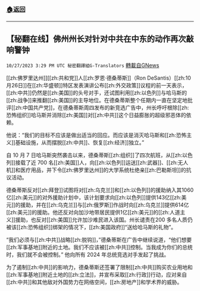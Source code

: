 ###  [:house:返回](README.md)
---


## 【秘翻在线】佛州州长对针对中共在中东的动作再次敲响警钟
`10/27/2023 3:29 PM UTC 秘密翻譯組G-Translators` [轉載自GNews](https://gnews.org/articles/1889052)

         

[[zh:佛罗里达州]][[zh:共和党]]人[[zh:罗恩·德桑蒂斯]]（Ron DeSantis）[[zh:10月26日]]在[[zh:华盛顿]]特区发表演讲公布[[zh:外交政策]]议程的前一天表示，[[zh:中共]]仍然是[[zh:美国]]的头号对手，还试图利用[[zh:以色列]]与哈马斯的[[zh:战争]]来推翻[[zh:美国]]的主导地位。在德桑蒂斯整个任期内一直在坚定地批评[[zh:中国共产党]]，在德桑蒂斯周四发布的新竞选广告中，州长呼吁根除[[zh:恐怖组织]]哈马斯并消除[[zh:美国]]对[[zh:中共]]这个日益膨胀的超级邪恶体的依赖。

他说：“我们的目标不应该是做出适当的回应。而应该是消灭哈马斯和[[zh:恐怖主义]]基础设施，从而摆脱[[zh:中共]]、恢复[[zh:经济]]独立。”

自 10 月 7 日哈马斯突然袭击以来，德桑蒂斯[[zh:组织]]了四次航班，从[[zh:以色列]]接载了近 700 名[[zh:美国]]人，向[[zh:以色列]]运送[[zh:武器]]、[[zh:无人机]]和医疗用品，并下令[[zh:佛罗里达州]]的大学系统杜绝亲[[zh:巴勒斯坦]]的抗议活动。

德桑蒂斯反对[[zh:拜登]]试图将对[[zh:乌克兰]]和[[zh:以色列]]的援助纳入其1060亿[[zh:美元]]的对外援助计划中，该计划要求向[[zh:以色列]]提供143亿[[zh:美元]]的援助，并在[[zh:乌克兰]]与[[zh:俄罗斯]]作战时向[[zh:乌克兰]]提供614亿[[zh:美元]]的援助。他还反对向加沙地带居民提供1亿[[zh:美元]]的[[zh:人道主义]]援助，也反对[[zh:美国]]允许加沙难民进入该国。州长谴责在200 多名人质仍被该[[zh:恐怖组织]]绑架的情况下，[[zh:美国政府]]“送给哈马斯的礼物”。

“我们必须与[[zh:中共]]战略[[zh:脱钩]]，”德桑蒂斯在广告中继续说道，“他们想要[[zh:军事基地]]附近的土地。我们不应该被[[zh:中共]]控制。当我成为你们的总统时，我们就不会被控制。” 他向所有 2024 年总统竞选对手发起了挑战。

为了遏制[[zh:中共]]的影响力，德桑蒂斯还签署了限制[[zh:中共]]购买农业用地和[[zh:军事基地]]附近土地的[[zh:立法]]，并宣布采取[[zh:行政]]行动，应对来自[[zh:中共]]和其他敌对外国势力在网络空间，[[zh:房地产]]和学术界的威胁。
